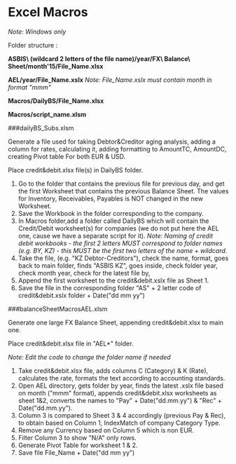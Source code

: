 # Excel Macros 

*Note: Windows only*

Folder structure :

**ASBIS\ (wildcard 2 letters of the file name)/year/FX\ Balance\ Sheet/month'15/File_Name.xlsx**</br>

**AEL/year/File_Name.xslx** 
*Note: File_Name.xslx must contain month in format "mmm"*</br>

**Macros/DailyBS/File_Name.xlsx**</br>

**Macros/script_name.xlsm**</br>

###dailyBS_Subs.xlsm

Generate a file used for taking Debtor&Creditor aging analysis, adding a column for rates, calculating it, adding formatting to AmountTC, AmountDC, creating Pivot table For both EUR & USD. 

Place credit&debit.xlsx file(s) in DailyBS folder.

1. Go to the folder that contains the previous file for previous day, and get the first Worksheet that contains the previous Balance Sheet. The values for Inventory, Receivables, Payables is NOT changed in the new Worksheet. 
2. Save the Workbook in the folder corresponding to the company.
3. In Macros folder,add a folder called DailyBS which will contain the Credit/Debit worksheet(s) for companies (we do not put here the AEL one, cause we have a separate script for it). *Note: Naming of credit debit workbooks - the first 2 letters MUST correspond to folder names (e.g. BY, KZ) - this MUST be the first two letters of the name + wildcard.*
4. Take the file, (e.g. "KZ Debtor-Creditors"), check the name, format, goes back to main folder, finds "ASBIS KZ", goes inside, check folder year, check month year, check for the latest file by, 
5. Append the first worksheet to the credit&debit.xslx file as Sheet 1.
6. Save the file in the corresponding folder "AS" + 2 letter code of credit&debit.xslx folder + Date("dd mm yy")

###balanceSheetMacrosAEL.xlsm

Generate one large FX Balance Sheet, appending credit&debit.xlsx to main one.

Place credit&debit.xlsx file in "AEL*" folder.

*Note: Edit the code to change the folder name if needed*

1. Take credit&debit.xlsx file, adds columns C (Category) & K (Rate), calculates the rate, formats the text according to accounting standards. 
2. Open AEL directory, gets folder by year, finds the latest .xslx file based on month ("mmm" format), appends credit&debit.xlsx worksheets as sheet 1&2, converts the names to "Pay" + Date("dd.mm.yy") & "Rec" + Date("dd.mm.yy").
3. Column 3 is compared to Sheet 3 & 4 accordingly (previous Pay & Rec), to obtain based on Column 1, IndexMatch of company Category Type.
4. Remove any Currency based on Column 5 which is non EUR.
5. Filter Column 3 to show "N/A" only rows.
6. Generate Pivot Table for worksheet 1 & 2.
7. Save file File_Name + Date("dd mm yy")



